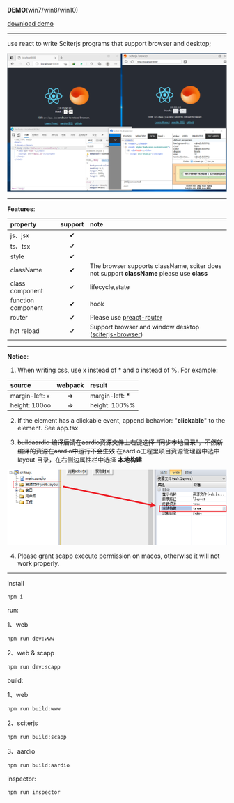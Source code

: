 **DEMO**(win7/win8/win10)

[download demo](https://github.com/veluxa/sciterjs-react/raw/master/aardio/dist/sciterjs.exe)

---
use react to write Sciterjs programs that support browser and desktop;

![screen](/screen.png)

---
**Features**:

| property | support | note |
| :-- | :--: | :-- |
| js、jsx | ✔ | |
| ts、tsx | ✔ | |
| style | ✔ |  |
| className | ✔ | The browser supports className, sciter does not support **className** please use **class**  |
| class component | ✔ | lifecycle,state |
| function component | ✔ | hook |
| router | ✔ | Please use [preact-router](https://www.npmjs.com/package/preact-router) |
| hot reload | ✔ | Support browser and window desktop ([sciterjs-browser](https://github.com/veluxa/sciterjs-browser))|

---

**Notice**:
1. When writing css, use x instead of * and o instead of %. For example:

| source  | webpack | result |
| :-- | :--: | :-- |
| margin-left: x | => | margin-left: * |
| height: 100oo | => | height: 100%% |


2. If the element has a clickable event, append behavior: "**clickable**" to the element. See app.tsx

3. ~~buildaardio 编译后请在aardio资源文件上右键选择 "同步本地目录"，不然新编译的资源在aardio中运行不会生效~~ 在aardio工程里项目资源管理器中选中 layout 目录，在右侧边属性栏中选择 **本地构建**

![screen](/aardio.png)

4. Please grant scapp execute permission on macos, otherwise it will not work properly.

---
install
```sh
npm i
```

run:

1、web
```sh
npm run dev:www
```

2、web & scapp
```sh
npm run dev:scapp
```


build:

1、web
```sh
npm run build:www
```

2、sciterjs
```sh
npm run build:scapp
```

3、aardio
```sh
npm run build:aardio
```

inspector:
```sh
npm run inspector
```
